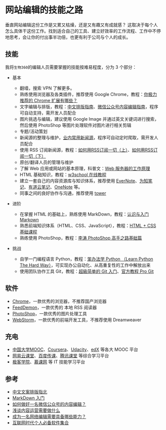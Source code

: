 # 网站编辑的技能之路

垂直网站编辑这份工作是又累又枯燥，还是又有趣又有成就感？ 这取决于每个人怎么具体干这份工作。找到适合自己的工具、建立好效率的工作流程、工作中不停地思考，会让你的付出事半功倍，也更有利于公司与个人的成长。

## 技能

我将`生物360`的编辑人员需要掌握的技能按难易程度，分为 3 个部分：
* 基本
    * 翻墙，搜索 VPN 了解更多。
    * 熟练使用浏览器及各类插件，推荐使用 Google Chrome，教程：[你极力推荐的 Chrome 扩展有哪些？](https://www.zhihu.com/question/19594682)
    * 文字编辑与排版，教程：[中文排版指南](Chinese_Guidelines.md)、[微信公众号内容编辑指南](https://www.zhihu.com/question/25019699/answer/59129615)，程序可自动支持，需开发人员配合
    * 图片挑选与编辑，建议使用 Google Image 并通过英文关键词进行搜索，然后使用 PhotoShop 等图片处理软件对图片进行相关剪辑
    * 专题/活动策划
    * 新闻源的整理与维护，[业内常用新闻源](News_Source.md)，程序可自动定时爬取，需开发人员配合
    * 使用 RSS 订阅新闻源，教程：[如何用RSS订阅一切（上）](http://www.jianshu.com/p/394a861d37b1)、[如何用RSS订阅一切（下）](http://www.jianshu.com/p/363aee710c88)
    * 原创/翻译人员的管理与维护
    * 了解 Web 应用或网站的基本原理，科普文：[Web 服务器的工作原理](http://www.importnew.com/15020.html)
    * HTML 基础知识，教程：[w3school 在线教程](http://www.w3school.com.cn/)
    * 建立一套自己的内容资源库与知识体系，推荐使用 [EverNote](https://www.yinxiang.com/)、[为知笔记](http://www.wiz.cn/)、[有道云笔记](http://note.youdao.com/index.html)、[OneNote](http://www.onenote.com/) 等。
    * 同事之间的良好协作与沟通，推荐使用 [tower](https://tower.im/)
   
* 进阶
    * 在掌握 HTML 的基础上，熟练使用 MarkDown，教程：[认识与入门 Markown](http://sspai.com/25137)
    * 熟悉前端知识体系（HTML、CSS、JavaScript），教程：[HTML + CSS 基础课程](http://www.imooc.com/learn/9)
    * 熟练使用 PhotoShop，教程：[李涛 PhotoShop 高手之路基础篇](http://study.163.com/course/introduction.htm?courseId=203001)
    
* 挑战
    * 自学一门编程语言 Python，教程：[笨办法学 Python （Learn Python The Hard Way）](http://old.sebug.net/paper/books/LearnPythonTheHardWay/)，可实现办公自动化、从高重复性的工作中解放出来
    * 使用团队协作工具 Git，教程：[超級简单的 Git 入门](http://backlogtool.com/git-guide/cn/intro/intro1_1.html)、[官方教程 Pro Git](https://git-scm.com/book/zh/v2)
    
## 软件
* [Chrome](http://www.google.cn/chrome/browser/)，一款优秀的浏览器，不推荐国产浏览器
* [FeedDemon](http://www.feeddemon.com/)，一款优秀的 本地 RSS 阅读器
* [PhotoShop](https://www.adobe.com/cn/creativecloud/business.html)，一款优秀的图片处理工具
* [WebStorm](http://www.jetbrains.com/webstorm/)，一款优秀的前端开发工具，不推荐使用 Dreamweaver

## 充电
* [中国大学MOOC](http://www.icourse163.org/)、[Coursera](https://www.coursera.org/)、[Udacity](https://cn.udacity.com/)、[edX](https://www.edx.org/) 等各大 MOOC 平台
* [网易云课堂](http://study.163.com/)、[百度传课](http://www.chuanke.com/)、[腾讯课堂](https://ke.qq.com/) 等综合学习平台
* [极客学院](http://www.jikexueyuan.com/)、[慕课网](http://www.imooc.com/) 等 IT 技能学习平台

## 参考
* [中文文案排版指北](https://github.com/mzlogin/chinese-copywriting-guidelines/blob/Simplified/README.md)
* [MarkDown 入门](https://github.com/younghz/Markdown/blob/master/README.md)
* [如何做好一名微信公众号的内容编辑？](https://www.zhihu.com/question/25019699/answer/59129615)
* [浅谈内容运营需要做什么](http://www.jianshu.com/p/719cd273d502)
* [成为一名网络编辑需要具备哪些能力？](http://www.jianshu.com/p/a2b5dc983b2b)
* [互联网时代个人必备软件集合](http://www.jianshu.com/p/1340c87b2340)

